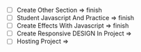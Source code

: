 - [ ] Create Other Section => finish
- [ ] Student Javascript And Practice => finish
- [ ] Create Effects With Javascript => finish
- [ ] Create Responsive DESIGN In Project =>
- [ ] Hosting Project =>
